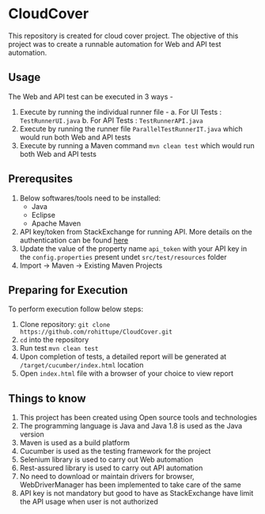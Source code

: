 # CloudCover
This repository is created for cloud cover project. The objective of this project was to create a runnable automation for Web and API test automation.

## Usage

The Web and API test can be executed in 3 ways - 
1. Execute by running the individual runner file - 
	a. For UI Tests  : `TestRunnerUI.java`
	b. For API Tests : `TestRunnerAPI.java`
2. Execute by running the runner file `ParallelTestRunnerIT.java` which would run both Web and API tests
3. Execute by running a Maven command `mvn clean test` which would run both Web and API tests


## Prerequsites
1. Below softwares/tools need to be installed:
	* Java 
	* Eclipse
	* Apache Maven
2. API key/token from StackExchange for running API. More details on the authentication can be found [here](https://api.stackexchange.com/docs/authentication)
3. Update the value of the property name `api_token` with your API key in the `config.properties` present undet `src/test/resources` folder
4. Import -> Maven -> Existing Maven Projects

## Preparing for Execution

To perform execution follow below steps:

1. Clone repository: `git clone https://github.com/rohittupe/CloudCover.git`
2. `cd` into the repository
3. Run test `mvn clean test`
4. Upon completion of tests, a detailed report will be generated at `/target/cucumber/index.html` location
5. Open `index.html` file with a browser of your choice to view report

## Things to know

1. This project has been created using Open source tools and technologies
2. The programming language is Java and Java 1.8 is used as the Java version
3. Maven is used as a build platform
4. Cucumber is used as the testing framework for the project
5. Selenium library is used to carry out Web automation
6. Rest-assured library is used to carry out API automation
7. No need to download or maintain drivers for browser, WebDriverManager has been implemented to take care of the same
8. API key is not mandatory but good to have as StackExchange have limit the API usage when user is not authorized
 